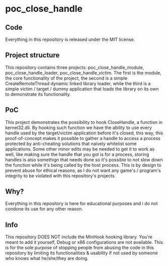 
# poc_close_handle

## Code
Everything in this repository is released under the MIT license.

## Project structure
This repository contains three projects: poc_close_handle_module, poc_close_handle_loader, poc_close_handle_victim. The first is the module, the core functionality of the project, the second is a simple CreateRemoteThread dynamic linked library loader, while the third is a simple victim / target / dummy application that loads the library on its own to demonstrate its functionality. 

## PoC
This project demonstrates the possibility to hook CloseHandle, a function in kernel32.dll. By hooking such function we have the ability to use every handle used by the target/victim application before it's closed, this way, this proof-of-concept makes it possible to gather a handle to access a process protected by anti-cheating solutions that naively whitelist some applications. Some other minor edits may be needed to get it to work as well, like making sure the handle that you got is for a process, storing handles is also somethign that needs done so it's possible to not slow down the function while it's being called by the host process. This is by design to prevent abuse for ethical reasons, as I do not want any game's / program's integrity to be violated with this repository's projects.

## Why?
Everything in this repository is here for educational purposes and i do not condone its use for any other reason.

## Info
This repository DOES NOT include the MinHook hooking library. You're meant to add it yourself, Debug or x86 configurations are not available. This is for the sole purpose of stopping people from abusing the code in this repository by limiting its functionalities & usability if not used by someone who knows what he/she/they are doing.
